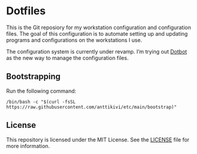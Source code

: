 # Dotfiles

This is the Git reposiory for my workstation configuration and configuration
files. The goal of this configuration is to automate setting up and updating
programs and configurations on the workstations I use.

The configuration system is currently under revamp. I’m trying out
[Dotbot](https://github.com/anishathalye/dotbot) as the new way to manage the
configuration files.

## Bootstrapping

Run the following command:

    /bin/bash -c "$(curl -fsSL https://raw.githubusercontent.com/anttikivi/etc/main/bootstrap)"

## License

This repository is licensed under the MIT License. See the [LICENSE](LICENSE)
file for more information.
